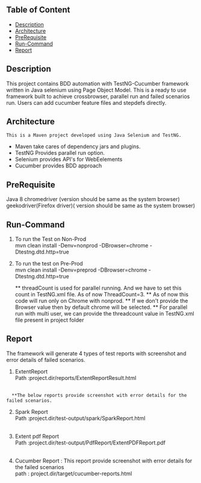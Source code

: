 
## Table of Content
- [Description](#description)
- [Architecture](#architecture)
- [PreRequisite](#prerequisite)
- [Run-Command](#run-command)
- [Report](#report)

## Description
   This project contains BDD automation with TestNG-Cucumber framework written in Java selenium using Page Object Model. This is a ready to use framework 
built to achieve crossbrowser, parallel run and failed scenarios run. Users can add cucumber feature files and stepdefs directly.
## Architecture
    This is a Maven project developed using Java Selenium and TestNG.
- Maven take cares of dependency jars and plugins.
- TestNG Provides parallel run option.
- Selenium provides API's for WebEelements
- Cucumber provides BDD approach
  
## PreRequisite
  Java 8
  chromedriver (version should be same as the system browser)
  geekodriver(Firefox driver)( version should be same as the system browser)
  
## Run-Command
  1. To run the Test on Non-Prod<br/>
      mvn clean install -Denv=nonprod -DBrowser=chrome -Dtestng.dtd.http=true <br/>
      
  2.  To run the test on Pre-Prod<br/>
      mvn clean install -Denv=preprod -DBrowser=chrome -Dtestng.dtd.http=true<br/>
      
      ** threadCount is used for parallel running. And we have to set this count in TestNG.xml file. As of now ThreadCount=3.
      ** As of now this code will run only on Chrome with nonprod.
      ** If we don't provide the Browser value then by default chrome will be selected.
      ** For parallel run with multi user, we can provide the threadcount value in TestNG.xml file present in project folder
      
## Report
   The framework will generate 4 types of test reports with screenshot and error details of failed scenarios.<br/>
   1.  ExtentReport <br/>
      Path :project.dir/reports/ExtentReportResult.html<br/>
      <br/>
      
      **The below reports provide screenshot with error details for the failed scenarios.
      
   2. Spark Report <br/>
      Path :project.dir/test-output/spark/SparkReport.html<br/>
      <br/>
      
   3. Extent pdf Report <br/>
      Path :project.dir/test-output/PdfReport/ExtentPDFReport.pdf<br/>
      <br/>
      
   4. Cucumber Report : This report provide screenshot with error details for the failed scenarios<br/>
      path : project.dir/target/cucumber-reports.html
